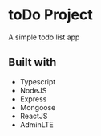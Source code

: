 # toDo Project

A simple todo list app

## Built with
* Typescript
* NodeJS
* Express
* Mongoose
* ReactJS
* AdminLTE